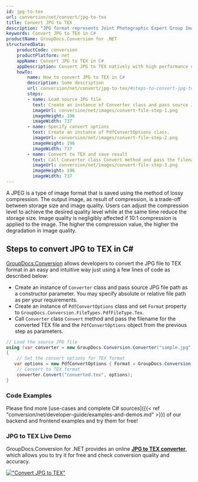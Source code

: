 ```yaml
---
id: jpg-to-tex
url: conversion/net/convert/jpg-to-tex
title: Convert JPG to TEX
description: "JPG format represents Joint Photographic Expert Group Image File with .jpg extension. Learn how to convert JPG to TEX file programmatically in C# language using GroupDocs.Conversion for .NET library."
keywords: Convert JPG to TEX in C#
productName: GroupDocs.Conversion for .NET
structuredData:
    productCode: conversion
    productPlatform: net
    appName: Convert JPG to TEX in C#
    appDescription: Convert JPG to TEX natively with high performance using C# language and server side GroupDocs.Conversion for .NET APIs, without the use of any software like Microsoft or Open Office.
    howTo:
        name: How to convert JPG to TEX in C# 
        description: Some description
        url: conversion/net/convert/jpg-to-tex/#steps-to-convert-jpg-to-tex-in-c
        steps:
        - name: Load source JPG file 
          text: Create an instance of Converter class and pass source JPG file path as a constructor parameter. You may specify absolute or relative file path as per your requirements. 
          imageUrl: conversion/net/images/convert-file-step-1.png
          imageHeight: 196
          imageWidth: 737
        - name: Specify convert options 
          text: Create an instance of PdfConvertOptions class.
          imageUrl: conversion/net/images/convert-file-step-2.png
          imageHeight: 196
          imageWidth: 737
        - name: Convert to TEX and save result 
          text: Call Converter class Convert method and pass the filename for the converted HTML file and the PdfConvertOptions object from the previous step as parameters.
          imageUrl: conversion/net/images/convert-file-step-3.png
          imageHeight: 196
          imageWidth: 737
---
```


A JPEG is a type of image format that is saved using the method of lossy compression. The output image, as result of compression, is a trade-off between storage size and image quality. Users can adjust the compression level to achieve the desired quality level while at the same time reduce the storage size. Image quality is negligibly affected if 10:1 compression is applied to the image.  The higher the compression value, the higher the degradation in image quality.

## Steps to convert JPG to TEX in C#

[GroupDocs.Conversion](https://products.groupdocs.com/conversion/net) allows developers to convert the JPG file to TEX format in an easy and intuitive way just using a few lines of code as described below:

* Create an instance of `Converter` class and pass source JPG file path as a constructor parameter. You may specify absolute or relative file path as per your requirements. 
* Create an instance of `PdfConvertOptions` class and set `Format` property to `GroupDocs.Conversion.FileTypes.PdfFileType.Tex`.
* Call `Converter` class `Convert` method and pass the filename for the converted TEX file and the `PdfConvertOptions` object from the previous step as parameters.

```csharp
// Load the source JPG file
using (var converter = new GroupDocs.Conversion.Converter("sample.jpg"))
{
    // Set the convert options for TEX format
   var options = new PdfConvertOptions { Format = GroupDocs.Conversion.FileTypes.PdfFileType.Tex };
    // Convert to TEX format
    converter.Convert("converted.tex", options);
}
```

### Code Examples

Please find more [use-cases and complete C# sources]({{< ref "conversion/net/developer-guide/examples-and-demos.md" >}}) of our backend and frontend examples and try them for free!

### JPG to TEX Live Demo

GroupDocs.Conversion for .NET provides an online [**JPG to TEX converter**](https://products.groupdocs.app/conversion/jpg-to-tex), which allows you to try it for free and check conversion quality and accuracy.

[!["Convert JPG to TEX"](conversion/net/images/convert-to-tex/convert-jpg-to-tex.png)](https://products.groupdocs.app/conversion/jpg-to-tex)